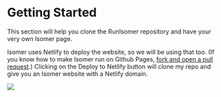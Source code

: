[a]: https://app.netlify.com/start/deploy?repository=https://github.com/icepcp/RunIsomer
# Getting Started
This section will help you clone the RunIsomer repository and have your very own Isomer page.

Isomer uses Netlify to deploy the website, so we will be using that too. (If you know how to make Isomer run on Github Pages, [fork and open a pull request](https://github.com/icepcp/RunIsomer).) Clicking on the Deploy to Netlify button will clone my repo and give you an Isomer website with a Netlify domain.

[![](https://www.netlify.com/img/deploy/button.svg)][a]